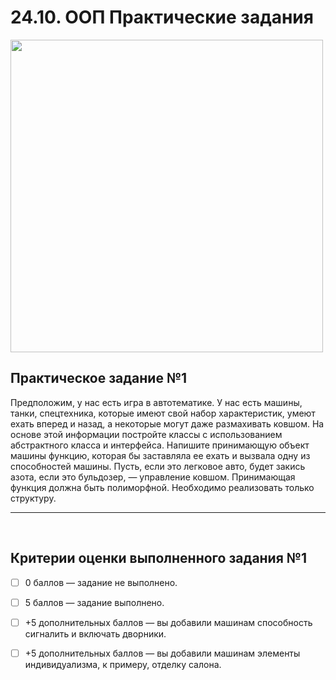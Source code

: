 # 24.10. ООП Практические задания

<img src="https://lms.skillfactory.ru/assets/courseware/v1/e3ec7144e5ebfdb82761fd2a00b1babe/asset-v1:SkillFactory+PHP-3.0+2020+type@asset+block/php_m25_intro10.svg" width="500px">

## Практическое задание №1
Предположим, у нас есть игра в автотематике. У нас есть машины, танки, спецтехника, которые имеют свой набор характеристик, умеют ехать вперед и назад, а некоторые могут даже размахивать ковшом. На основе этой информации постройте классы с использованием абстрактного класса и интерфейса. Напишите принимающую объект машины функцию, которая бы заставляла ее ехать и вызвала одну из способностей машины. Пусть, если это легковое авто, будет закись азота, если это бульдозер, — управление ковшом. Принимающая функция должна быть полиморфной. Необходимо реализовать только структуру.
<hr>
<br>

## Критерии оценки выполненного задания №1

- [ ] 0 баллов — задание не выполнено.

- [ ] 5 баллов — задание выполнено.

- [ ] +5 дополнительных баллов — вы добавили машинам способность сигналить и включать дворники.

- [ ] +5 дополнительных баллов — вы добавили машинам элементы индивидуализма, к примеру, отделку салона.